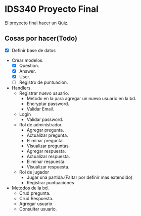 # IDS340 Proyecto Final

El proyecto final hacer un Quiz.

## Cosas por hacer(Todo)

- [x] Definir base de datos
- Crear modelos.
    - [x] Question.
    - [x] Answer.
    - [x] User.
    - [ ] Registro de puntuacion.
- Handlers.
    - Registrar nuevo usuario.
        - Metodo en la para agregar un nuevo usuario en la bd.
        - Encryptar password.
        - Validar Email.
    - Login
        - Validar password.
    - Rol de administrador.
        - Agregar pregunta.
        - Actualizar pregunta.
        - Eliminar pregunta.
        - Visualizar preguntas.
        - Agregar respuesta.
        - Actualizar respuesta.
        - Eliminar respuesta.
        - Visualizar respuesta.
    - Rol de jugador
        - Jugar una partida.(Faltar por definir mas extendido)
        - Registrar puntuaciones
- Metodos de la bd.
    - Crud pregunta.
    - Crud Respuesta.
    - Agregar usuario
    - Consultar usuario.

